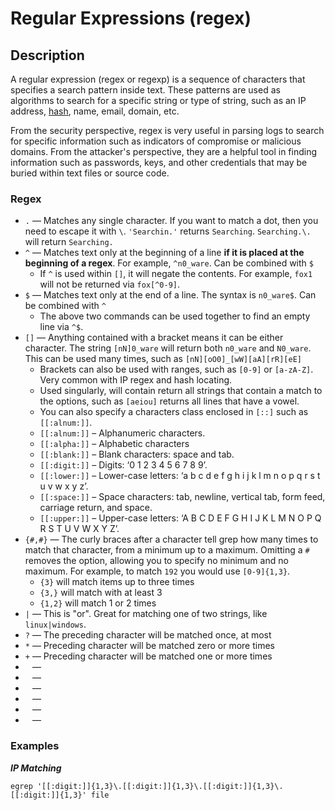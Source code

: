 # Regular Expressions (regex)

## Description
A regular expression (regex or regexp) is a sequence of characters that specifies a search pattern inside text. These patterns are used as algorithms to search for a specific string or type of string, such as an IP address, [hash](hashing.md), name, email, domain, etc. 

From the security perspective, regex is very useful in parsing logs to search for specific information such as indicators of compromise or malicious domains. From the attacker's perspective, they are a helpful tool in finding information such as passwords, keys, and other credentials that may be buried within text files or source code. 

### Regex

- `.` &mdash; Matches any single character. If you want to match a dot, then you need to escape it with `\`. `'Searchin.'` returns `Searching`. `Searching.\.` will return `Searching.`
- `^` &mdash; Matches text only at the beginning of a line **if it is placed at the beginning of a regex**. For example, `^n0_ware`. Can be combined with `$`
	- If `^` is used within `[]`, it will negate the contents. For example, `fox1` will not be returned via `fox[^0-9]`.
- `$` &mdash; Matches text only at the end of a line. The syntax is `n0_ware$`. Can be combined with `^`
	- The above two commands can be used together to find an empty line via `^$`.
- `[]` &mdash; Anything contained with a bracket means it can be either character. The string `[nN]0_ware` will return both `n0_ware` and `N0_ware`. This can be used many times, such as `[nN][oO0]_[wW][aA][rR][eE]`
	- Brackets can also be used with ranges, such as `[0-9]` or `[a-zA-Z]`. Very common with IP regex and hash locating. 
	- Used singularly, will contain return all strings that contain a match to the options, such as `[aeiou]` returns all lines that have a vowel. 
	- You can also specify a characters class enclosed in `[::]` such as `[[:alnum:]]`.
	-  `[[:alnum:]]` – Alphanumeric characters.
	-   `[[:alpha:]]` – Alphabetic characters
	-   `[[:blank:]]` – Blank characters: space and tab.
	-   `[[:digit:]]` – Digits: ‘0 1 2 3 4 5 6 7 8 9’.
	-   `[[:lower:]]` – Lower-case letters: ‘a b c d e f g h i j k l m n o p q r s t u v w x y z’.
	-   `[[:space:]]` – Space characters: tab, newline, vertical tab, form feed, carriage return, and space.
	-   `[[:upper:]]` – Upper-case letters: ‘A B C D E F G H I J K L M N O P Q R S T U V W X Y Z’.
- `{#,#}` &mdash; The curly braces after a character tell grep how many times to match that character, from a minimum up to a maximum. Omitting a `#` removes the option, allowing you to specify no minimum and no maximum. For example, to match `192` you would use `[0-9]{1,3}`. 
	-  `{3}` will match items up to three times
	-  `{3,}` will match with at least 3
	-  `{1,2}` will match 1 or 2 times
- `|` &mdash; This is "or". Great for matching one of two strings, like `linux|windows`. 
- `?` &mdash; The preceding character will be matched once, at most
- `*` &mdash; Preceding character will be matched zero or more times
- `+` &mdash; Preceding character will be matched one or more times
- ` ` &mdash; 
- ` ` &mdash; 
- ` ` &mdash; 
- ` ` &mdash; 
- ` ` &mdash; 
- ` ` &mdash; 



### Examples
***IP Matching***
```
egrep '[[:digit:]]{1,3}\.[[:digit:]]{1,3}\.[[:digit:]]{1,3}\.[[:digit:]]{1,3}' file
```
